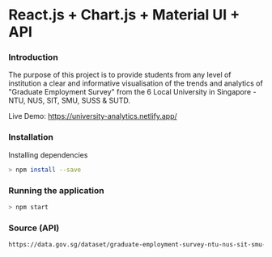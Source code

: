 # React.js + Chart.js + Material UI + API

### Introduction
The purpose of this project is to provide students from any level of institution a clear and informative visualisation of the trends and analytics of "Graduate Employment Survey" from the 6 Local University in Singapore - NTU, NUS, SIT, SMU, SUSS &amp; SUTD.

Live Demo: https://university-analytics.netlify.app/

### Installation
Installing dependencies 
```sh
> npm install --save
```


### Running the application
```sh
> npm start
```

### Source (API)
```sh
https://data.gov.sg/dataset/graduate-employment-survey-ntu-nus-sit-smu-suss-sutd?view_id=99958a50-6788-4155-bb45-dc0043023cd5&resource_id=9326ca53-9153-4a9c-b93f-8ae032637b70
```

